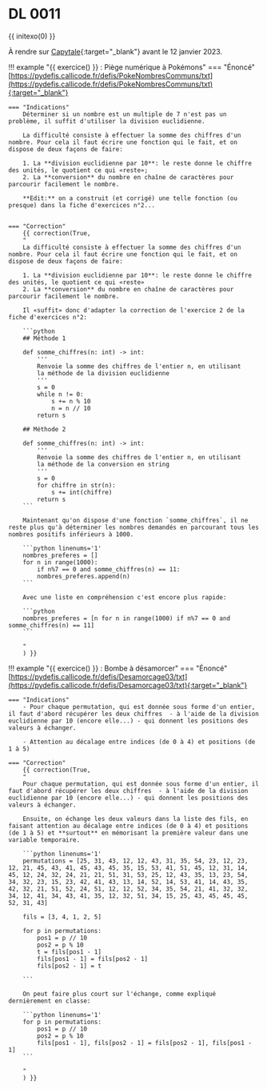 # DL 0011

{{ initexo(0) }}

À rendre sur [Capytale](https://capytale2.ac-paris.fr/web/c/448d-1071587){:target="_blank"}  avant le 12 janvier 2023.


!!! example "{{ exercice() }} : Piège numérique à Pokémons"
    === "Énoncé" 
        [https://pydefis.callicode.fr/defis/PokeNombresCommuns/txt](https://pydefis.callicode.fr/defis/PokeNombresCommuns/txt){:target="_blank"} 

    === "Indications"
        Déterminer si un nombre est un multiple de 7 n'est pas un problème, il suffit d'utiliser la division euclidienne.

        La difficulté consiste à effectuer la somme des chiffres d'un nombre. Pour cela il faut écrire une fonction qui le fait, et on dispose de deux façons de faire:

        1. La **division euclidienne par 10**: le reste donne le chiffre des unités, le quotient ce qui «reste»;
        2. La **conversion** du nombre en chaîne de caractères pour parcourir facilement le nombre.

        **Edit:** on a construit (et corrigé) une telle fonction (ou presque) dans la fiche d'exercices n°2...


    === "Correction" 
        {{ correction(True, 
        "
        La difficulté consiste à effectuer la somme des chiffres d'un nombre. Pour cela il faut écrire une fonction qui le fait, et on dispose de deux façons de faire:

        1. La **division euclidienne par 10**: le reste donne le chiffre des unités, le quotient ce qui «reste»
        2. La **conversion** du nombre en chaîne de caractères pour parcourir facilement le nombre.

        Il «suffit» donc d'adapter la correction de l'exercice 2 de la fiche d'exercices n°2:
        
        ```python
        ## Méthode 1
        
        def somme_chiffres(n: int) -> int:
            '''
            Renvoie la somme des chiffres de l'entier n, en utilisant
            la méthode de la division euclidienne
            '''
            s = 0
            while n != 0:
                s += n % 10
                n = n // 10
            return s 
        
        ## Méthode 2

        def somme_chiffres(n: int) -> int:
            '''
            Renvoie la somme des chiffres de l'entier n, en utilisant
            la méthode de la conversion en string
            '''
            s = 0
            for chiffre in str(n):
                s += int(chiffre)
            return s 
        ```
        
        Maintenant qu'on dispose d'une fonction `somme_chiffres`, il ne reste plus qu'à déterminer les nombres demandés en parcourant tous les nombres positifs inférieurs à 1000.
        
        ```python linenums='1'
        nombres_preferes = []
        for n in range(1000):
            if n%7 == 0 and somme_chiffres(n) == 11:
            nombres_preferes.append(n)
        ```
        
        Avec une liste en compréhension c'est encore plus rapide:

        ```python 
        nombres_preferes = [n for n in range(1000) if n%7 == 0 and somme_chiffres(n) == 11]
        ```
        
        "
        ) }}

!!! example "{{ exercice() }} : Bombe à désamorcer"
    === "Énoncé" 
        [https://pydefis.callicode.fr/defis/Desamorcage03/txt](https://pydefis.callicode.fr/defis/Desamorcage03/txt){:target="_blank"} 

    === "Indications"
        - Pour chaque permutation, qui est donnée sous forme d'un entier, il faut d'abord récupérer les deux chiffres  - à l'aide de la division euclidienne par 10 (encore elle...) - qui donnent les positions des valeurs à échanger.

        - Attention au décalage entre indices (de 0 à 4) et positions (de 1 à 5)

    === "Correction" 
        {{ correction(True, 
        "
        Pour chaque permutation, qui est donnée sous forme d'un entier, il faut d'abord récupérer les deux chiffres  - à l'aide de la division euclidienne par 10 (encore elle...) - qui donnent les positions des valeurs à échanger.

        Ensuite, on échange les deux valeurs dans la liste des fils, en faisant attention au décalage entre indices (de 0 à 4) et positions (de 1 à 5) et **surtout** en mémorisant la première valeur dans une variable temporaire.

        ```python linenums='1'
        permutations = [25, 31, 43, 12, 12, 43, 31, 35, 54, 23, 12, 23, 12, 21, 45, 43, 41, 45, 43, 45, 35, 15, 53, 41, 51, 45, 12, 31, 14, 45, 12, 24, 32, 24, 21, 21, 51, 31, 53, 25, 12, 43, 35, 13, 23, 54, 34, 32, 23, 15, 23, 42, 41, 43, 13, 14, 52, 14, 53, 41, 14, 43, 35, 42, 32, 21, 51, 52, 24, 51, 12, 12, 52, 34, 35, 54, 21, 41, 32, 32, 34, 12, 41, 34, 43, 41, 35, 12, 32, 51, 34, 15, 25, 43, 45, 45, 45, 52, 31, 43]

        fils = [3, 4, 1, 2, 5]

        for p in permutations:
            pos1 = p // 10
            pos2 = p % 10
            t = fils[pos1 - 1]
            fils[pos1 - 1] = fils[pos2 - 1]
            fils[pos2 - 1] = t
        
        ```
        
        On peut faire plus court sur l'échange, comme expliqué dernièrement en classe:

        ```python linenums='1'
        for p in permutations:
            pos1 = p // 10
            pos2 = p % 10
            fils[pos1 - 1], fils[pos2 - 1] = fils[pos2 - 1], fils[pos1 - 1]
        ```
        
        "
        ) }}
